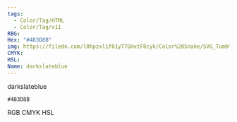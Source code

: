 ```yaml
---
tags:
  - Color/Tag/HTML
  - Color/Tag/x11
RBG: 
Hex: "#483D8B"
img: https://filedn.com/l0hpzxl1f01yT7GHxtF8cyk/Color%20Snake/SVG_Tumb%20Mass%20No%20Name/#483D8B.svg
CMYK: 
HSL: 
Name: darkslateblue
---
```

darkslateblue
```palette
#483D8B
```
RGB
CMYK
HSL